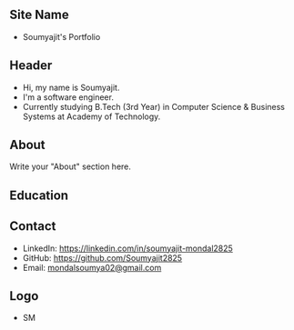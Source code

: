 ## Site Name
- Soumyajit's Portfolio
## Header
- Hi, my name is Soumyajit. 
- I'm a software engineer.
- Currently studying B.Tech (3rd Year) in Computer Science & Business Systems at Academy of Technology.

## About
Write your "About" section here.

## Education


## Contact

- LinkedIn: https://linkedin.com/in/soumyajit-mondal2825
- GitHub: https://github.com/Soumyajit2825
- Email: mondalsoumya02@gmail.com

## Logo
- SM